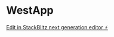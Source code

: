 # WestApp

[Edit in StackBlitz next generation editor ⚡️](https://stackblitz.com/~/github.com/noeplantier/WestApp)